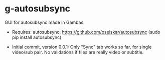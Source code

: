 # g-autosubsync
GUI for autosubsync made in Gambas.

- Requires: autosubsync:
	https://github.com/oseiskar/autosubsync
	(sudo pip install autosubsync)

- Initial commit, version 0.0.1:
	Only "Sync" tab works so far, for single video/sub pair.
	No validations if files are really video or subtitle.

